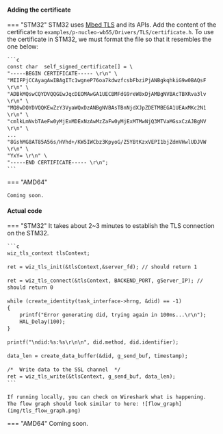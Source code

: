 #### Adding the certificate

=== "STM32"
    STM32 uses [Mbed TLS](https://github.com/Mbed-TLS/mbedtls) and its APIs.
    Add the content of the certificate to `examples/p-nucleo-wb55/Drivers/TLS/certificate.h`.
    To use the certificate in STM32, we must format the file so that it resembles the one below:

    ```c
    const char	self_signed_certificate[] =	\
    "-----BEGIN CERTIFICATE----- \r\n" \
    "MIIFPjCCAyagAwIBAgITc1wgneP76oa7kdwzfcsbFbziPjANBgkqhkiG9w0BAQsF \r\n" \
    "ADBkMQswCQYDVQQGEwJqcDEOMAwGA1UECBMFdG9reW8xDjAMBgNVBAcTBXRva3lv \r\n" \
    "MQ8wDQYDVQQKEwZzY3VyaWQxDzANBgNVBAsTBnNjdXJpZDETMBEGA1UEAxMKc2N1 \r\n" \
    "cmlkLmNvbTAeFw0yMjExMDExNzAwMzZaFw0yMjExMTMwNjQ3MTVaMGsxCzAJBgNV \r\n" \
    ...
    "8GshMG8AT85A56s/HVhd+/KW5IWCbz3KpyoG/Z5YBtKzxVEPI1bjZdmVHwlUDJVW \r\n" \
    "YxY= \r\n" \
    "-----END CERTIFICATE----- \r\n";
    ```

=== "AMD64"

    Coming soon.

#### Actual code


=== "STM32"
    It takes about 2~3 minutes to establish the TLS connection on the STM32.

    ```c
    wiz_tls_context tlsContext;

	ret = wiz_tls_init(&tlsContext,&server_fd); // should return 1

	ret = wiz_tls_connect(&tlsContext, BACKEND_PORT, gServer_IP); // should return 0

    while (create_identity(task_interface->hrng, &did) == -1)
    {
        printf("Error generating did, trying again in 100ms...\r\n");
        HAL_Delay(100);
    }

    printf("\ndid:%s:%s\r\n\n", did.method, did.identifier);

    data_len = create_data_buffer(&did, g_send_buf, timestamp);

    /*  Write data to the SSL channel  */
    ret = wiz_tls_write(&tlsContext, g_send_buf, data_len);
    ```

    If running locally, you can check on Wireshark what is happening.
    The flow graph should look similar to here: ![flow_graph](img/tls_flow_graph.png)

=== "AMD64"
    Coming soon.
